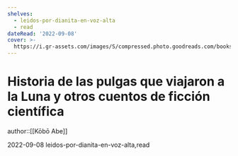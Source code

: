 ```yaml
---
shelves:
  - leidos-por-dianita-en-voz-alta
  - read
dateRead: '2022-09-08'
cover: >-
  https://i.gr-assets.com/images/S/compressed.photo.goodreads.com/books/1373725503l/18191890.jpg
---
```

# Historia de las pulgas que viajaron a la Luna y otros cuentos de ficción científica

author::[[Kōbō Abe]]

2022-09-08
leidos-por-dianita-en-voz-alta,read